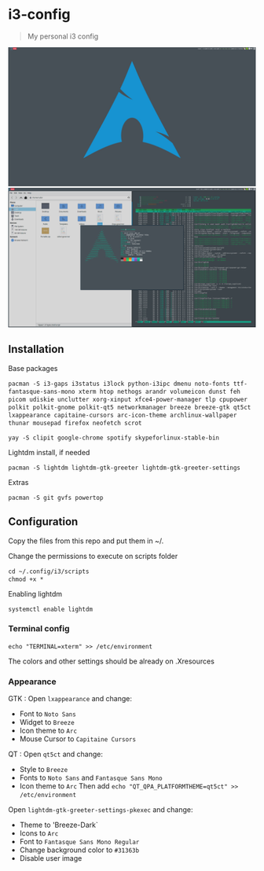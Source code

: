 # i3-config
> My personal i3 config

![](screenshot2.png)
![](screenshot.png)

## Installation

Base packages
```
pacman -S i3-gaps i3status i3lock python-i3ipc dmenu noto-fonts ttf-fantasque-sans-mono xterm htop nethogs arandr volumeicon dunst feh picom udiskie unclutter xorg-xinput xfce4-power-manager tlp cpupower polkit polkit-gnome polkit-qt5 networkmanager breeze breeze-gtk qt5ct lxappearance capitaine-cursors arc-icon-theme archlinux-wallpaper thunar mousepad firefox neofetch scrot
```
```
yay -S clipit google-chrome spotify skypeforlinux-stable-bin
```
Lightdm install, if needed
```
pacman -S lightdm lightdm-gtk-greeter lightdm-gtk-greeter-settings
```
Extras
```
pacman -S git gvfs powertop
```

## Configuration
Copy the files from this repo and put them in ~/.

Change the permissions to execute on scripts folder
```
cd ~/.config/i3/scripts
chmod +x *
``` 
Enabling lightdm
``` 
systemctl enable lightdm
```
### Terminal config
```echo "TERMINAL=xterm" >> /etc/environment```

The colors and other settings should be already on .Xresources

### Appearance
GTK : Open `lxappearance` and change:
* Font to `Noto Sans`
* Widget to `Breeze`
* Icon theme to `Arc`
* Mouse Cursor to `Capitaine Cursors`

QT : Open `qt5ct` and change:
* Style to `Breeze`
* Fonts to `Noto Sans` and `Fantasque Sans Mono`
* Icon theme to `Arc`
Then add `echo "QT_QPA_PLATFORMTHEME=qt5ct" >> /etc/environment`

Open `lightdm-gtk-greeter-settings-pkexec` and change:
* Theme to 'Breeze-Dark`
* Icons to `Arc`
* Font to `Fantasque Sans Mono Regular`
* Change background color to `#31363b`
* Disable user image

